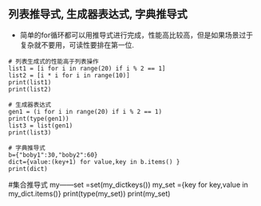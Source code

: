 ## 列表推导式, 生成器表达式, 字典推导式
- 简单的for循环都可以用推导式进行完成，性能高比较高，但是如果场景过于复杂就不要用，可读性要排在第一位.

```
# 列表生成式的性能高于列表操作
list1 = [i for i in range(20) if i % 2 == 1]
list2 = [i * i for i in range(10)]
print(list1)
print(list2)

# 生成器表达式
gen1 = (i for i in range(20) if i % 2 == 1)
print(type(gen1))
list3 = list(gen1)
print(list3)

# 字典推导式
b={"boby1":30,"boby2":60}
dict={value:(key+1) for value,key in b.items() }
print(dict)
```
#集合推导式
my——set =set(my_dictkeys())
my_set ={key for key,value in my_dict.items()}
print(type(my_set))
print(my_set)
